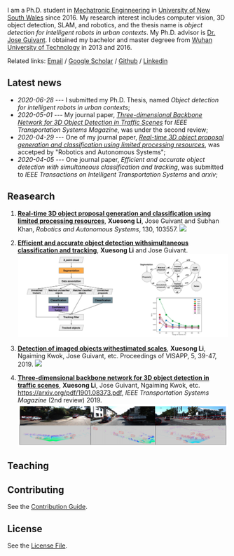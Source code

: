 I am a Ph.D. student in [Mechatronic Enginneering](https://www.engineering.unsw.edu.au/study-with-us/undergraduate-degrees/mechatronic-engineering) in [University of New South Wales](https://www.unsw.edu.au/) since 2016. My research interest includes computer vision, 3D object detection, SLAM, and robotics, and the thesis name is *object detection for intelligent robots in urban contexts*. My Ph.D. advisor is [Dr. Jose Guivant](https://scholar.google.com.au/citations?user=_4IB14IAAAAJ&hl=en). I obtained my bachelor and master degreee from [Wuhan University of Technology](http://english.whut.edu.cn/) in 2013 and 2016.


Related links: [Email](xuesong.li@unsw.edu.au) / [Google Scholar](https://scholar.google.com/citations?user=HIeMGxcAAAAJ) / [Github](https://github.com/Benzlxs) / [Linkedin](https://www.linkedin.com/in/xuesong-li-a0b23516b/)



## Latest news
* *2020-06-28* --- I submitted my Ph.D. Thesis, named *Object detection for intelligent robots in urban contexts*;
* *2020-05-01* --- My journal paper, *[Three-dimensional Backbone Network for 3D Object Detection in Traffic Scenes](https://arxiv.org/abs/1901.08373)* for *IEEE Transportation Systems Magazine*, was under the second review;
* *2020-04-29* --- One of my journal paper, *[Real-time 3D object proposal generation and classification using limited processing resources](https://www.sciencedirect.com/science/article/pii/S0921889020303973)*, was accetped by "Robotics and Autonomous Systems";
* *2020-04-05* --- One journal paper, *Efficient and accurate object detection with simultaneous classification and tracking*, was submitted to *IEEE Transactions on Intelligent Transportation Systems* and *arxiv*;

## Reasearch
1. [**Real-time 3D object proposal generation and classification using limited processing resources**](https://www.sciencedirect.com/science/article/pii/S0921889020303973), **Xuesong Li**, Jose Guivant and Subhan Khan, *Robotics and Autonomous Systems*, 130, 103557. ![](./image/30.gif)

2. [**Efficient and accurate object detection withsimultaneous classification and tracking**](https://arxiv.org/abs/1901.08373), **Xuesong Li** and Jose Guivant. ![](./image/pag_figure.png)

3. [**Detection of imaged objects withestimated scales**](https://www.scitepress.org/Link.aspx?doi=10.5220/0007353600390047), **Xuesong Li**, Ngaiming Kwok, Jose Guivant, etc. Proceedings of VISAPP, 5, 39-47, 2019. ![](./image/25.gif)

4. [**Three-dimensional backbone network for 3D object detection in traffic scenes**](https://arxiv.org/pdf/1901.08373.pdf), **Xuesong Li**, Jose Guivant, Ngaiming Kwok, etc. https://arxiv.org/pdf/1901.08373.pdf, *IEEE Transportation Systems Magazine* (2nd review) 2019. ![](./image/3d_backbone_network.png)



## Teaching



## Contributing

See the [Contribution Guide](./CONTRIBUTING.md).

## License

See the [License File](./LICENSE.md).
